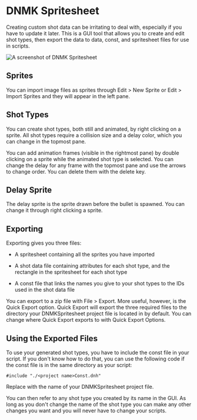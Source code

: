 # DNMK Spritesheet

Creating custom shot data can be irritating to deal with, especially if you have to update it later. This is a GUI tool that allows you to create and edit shot types, then export the data to data, const, and spritesheet files for use in scripts.

![A screenshot of DNMK Spritesheet](https://i.postimg.cc/brGh3wrD/image.png)

## Sprites

You can import image files as sprites through Edit > New Sprite or Edit > Import Sprites and they will appear in the left pane.

## Shot Types

You can create shot types, both still and animated, by right clicking on a sprite. All shot types require a collision size and a delay color, which you can change in the topmost pane.

You can add animation frames (visible in the rightmost pane) by double clicking on a sprite while the animated shot type is selected. You can change the delay for any frame with the topmost pane and use the arrows to change order. You can delete them with the delete key.

## Delay Sprite

The delay sprite is the sprite drawn before the bullet is spawned. You can change it through right clicking a sprite.

## Exporting

Exporting gives you three files:

* A spritesheet containing all the sprites you have imported

* A shot data file containing attributes for each shot type, and the rectangle in the spritesheet for each shot type

* A const file that links the names you give to your shot types to the IDs used in the shot data file

You can export to a zip file with File > Export. More useful, however, is the Quick Export option. Quick Export will export the three required files to the directory your DNMKSpritesheet project file is located in by default. You can change where Quick Export exports to with Quick Export Options.

## Using the Exported Files

To use your generated shot types, you have to include the const file in your script.
If you don't know how to do that, you can use the following code if the const file is in the same directory as your script:

`#include "./<project name>Const.dnh"`

Replace <project name> with the name of your DNMKSpritesheet project file.

You can then refer to any shot type you created by its name in the GUI. As long as you don't change the name of the shot type you can make any other changes you want and you will never have to change your scripts.
